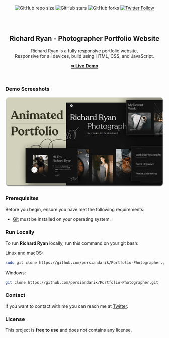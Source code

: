 <div align="center">
  
  ![GitHub repo size](https://img.shields.io/github/repo-size/persiandarik/Portfolio-Photographer)
  ![GitHub stars](https://img.shields.io/github/stars/persiandarik/Portfolio-Photographer?style=social)
  ![GitHub forks](https://img.shields.io/github/forks/persiandarik/Portfolio-Photographer?style=social)
  [![Twitter Follow](https://img.shields.io/twitter/follow/persiandarik?style=social)](https://twitter.com/intent/follow?screen_name=persiandarik)
  

  <br />
  <br />

  <h2 align="center">Richard Ryan - Photographer Portfolio Website</h2>

  Richard Ryan is a fully responsive portfolio website, <br />Responsive for all devices, build using HTML, CSS, and JavaScript.

  <a href="https://persiandarik.github.io/Portfolio-Photographer/"><strong>➥ Live Demo</strong></a>

</div>

<br />

### Demo Screeshots

![Richard Ryan Desktop Demo](./readme-images/desktop.png "Desktop Demo")

### Prerequisites

Before you begin, ensure you have met the following requirements:

* [Git](https://git-scm.com/downloads "Download Git") must be installed on your operating system.

### Run Locally

To run **Richard Ryan** locally, run this command on your git bash:

Linux and macOS:

```bash
sudo git clone https://github.com/persiandarik/Portfolio-Photographer.git
```

Windows:

```bash
git clone https://github.com/persiandarik/Portfolio-Photographer.git
```

### Contact

If you want to contact with me you can reach me at [Twitter](https://www.twitter.com/persiandarik).

### License

This project is **free to use** and does not contains any license.

